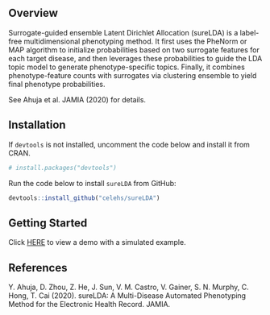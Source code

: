 ## Overview

Surrogate-guided ensemble Latent Dirichlet Allocation (sureLDA) is a label-free multidimensional phenotyping method. It first uses the PheNorm or MAP algorithm to initialize probabilities based on two surrogate features for each target disease, and then leverages these probabilities to guide the LDA topic model to generate phenotype-specific topics. Finally, it combines phenotype-feature counts with surrogates via clustering ensemble to yield final phenotype probabilities. 

See Ahuja et al. JAMIA (2020) for details.

## Installation

If `devtools` is not installed, uncomment the code below and install it from CRAN.

``` r
# install.packages("devtools")
```

Run the code below to install `sureLDA` from GitHub:

``` r
devtools::install_github("celehs/sureLDA")
```

## Getting Started

Click [HERE](https://celehs.github.io/sureLDA/articles/example.html) to view a demo with a simulated example.

## References

Y. Ahuja, D. Zhou, Z. He, J. Sun, V. M. Castro, V. Gainer, S. N. Murphy, C. Hong, T. Cai (2020). sureLDA: A Multi-Disease Automated Phenotyping Method for the Electronic Health Record. JAMIA.
